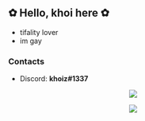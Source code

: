 ## ✿ Hello, khoi here ✿
- tifality lover
- im gay

### Contacts
- Discord: **khoiz#1337**

<p align="center">
  <img src="https://i.imgur.com/2ejHqt1.jpg"/>
  </p>

<p align="center">
  <img src="https://github-readme-stats.vercel.app/api?username=khoixgod&show_icons=true&theme=dracula"/>
</p>
